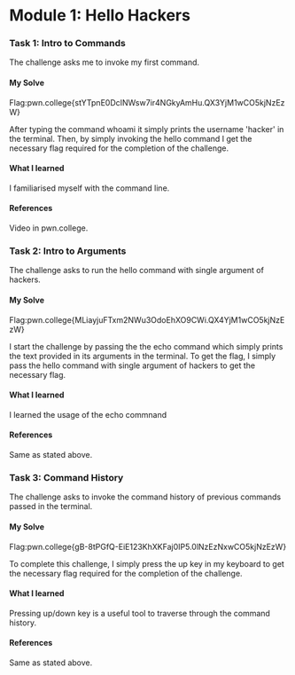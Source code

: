 # Module 1: Hello Hackers
### Task 1: Intro to Commands
The challenge asks me to invoke my first command.
#### My Solve
Flag:pwn.college{stYTpnE0DcINWsw7ir4NGkyAmHu.QX3YjM1wCO5kjNzEzW}

After typing the command whoami it simply prints the username 'hacker' in the terminal. 
Then, by simply invoking the hello command I get the necessary flag required for the completion of the challenge.
#### What I learned
I familiarised myself with the command line.
#### References
Video in pwn.college.


### Task 2: Intro to Arguments
The challenge asks to run the hello command with single argument of hackers.
#### My Solve
Flag:pwn.college{MLiayjuFTxm2NWu3OdoEhXO9CWi.QX4YjM1wCO5kjNzEzW}

I start the challenge by passing the the echo command which simply prints the text provided in its arguments in the terminal.
To get the flag, I simply pass the hello command with single argument of hackers to get the necessary flag.
#### What I learned
I learned the usage of the echo commnand
#### References
Same as stated above.


### Task 3: Command History
The challenge asks to invoke the command history of previous commands passed in the terminal.
#### My Solve
Flag:pwn.college{gB-8tPGfQ-EiE123KhXKFaj0IP5.0lNzEzNxwCO5kjNzEzW}

To complete this challenge, I simply press the up key in my keyboard to get the necessary flag required for the completion of the challenge.
#### What I learned
Pressing up/down key is a useful tool to traverse through the command history.
#### References
Same as stated above.
